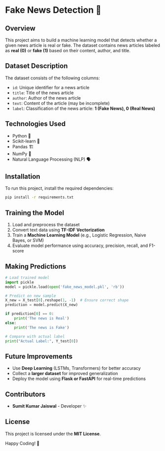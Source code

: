 # Fake News Detection 📰

## Overview
This project aims to build a machine learning model that detects whether a given news article is real or fake. The dataset contains news articles labeled as **real (0)** or **fake (1)** based on their content, author, and title.

## Dataset Description
The dataset consists of the following columns:
- `id`: Unique identifier for a news article
- `title`: Title of the news article
- `author`: Author of the news article
- `text`: Content of the article (may be incomplete)
- `label`: Classification of the news article: **1 (Fake News), 0 (Real News)**

## Technologies Used
- Python 🐍
- Scikit-learn 🤖
- Pandas 🏗
- NumPy 🔢
- Natural Language Processing (NLP) 🗣

## Installation
To run this project, install the required dependencies:
```bash
pip install -r requirements.txt
```

## Training the Model
1. Load and preprocess the dataset
2. Convert text data using **TF-IDF Vectorization**
3. Train a **Machine Learning Model** (e.g., Logistic Regression, Naive Bayes, or SVM)
4. Evaluate model performance using accuracy, precision, recall, and F1-score

## Making Predictions
```python
# Load trained model
import pickle
model = pickle.load(open('fake_news_model.pkl', 'rb'))

# Predict on new sample
X_new = X_test[0].reshape(1, -1)  # Ensure correct shape
prediction = model.predict(X_new)

if prediction[0] == 0:
    print('The news is Real')
else:
    print('The news is Fake')

# Compare with actual label
print("Actual Label:", Y_test[0])
```

## Future Improvements
- Use **Deep Learning** (LSTMs, Transformers) for better accuracy
- Collect a **larger dataset** for improved generalization
- Deploy the model using **Flask or FastAPI** for real-time predictions

## Contributors
- **Sumit Kumar Jaiswal** - Developer ✨

## License
This project is licensed under the **MIT License**.

Happy Coding! 🚀

